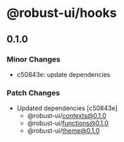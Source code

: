 # @robust-ui/hooks

## 0.1.0

### Minor Changes

- c50843e: update dependencies

### Patch Changes

- Updated dependencies [c50843e]
  - @robust-ui/contexts@0.1.0
  - @robust-ui/functions@0.1.0
  - @robust-ui/theme@0.1.0
